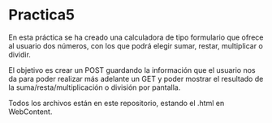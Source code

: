 # Practica5

En esta práctica se ha creado una calculadora de tipo formulario que ofrece al usuario dos números, con los que podrá elegir sumar, restar, multiplicar o dividir. 

El objetivo es crear un POST guardando la información que el usuario nos da para poder realizar más adelante un GET y poder mostrar el resultado de la suma/resta/multiplicación o división por pantalla. 

Todos los archivos están en este repositorio, estando el .html en WebContent. 


